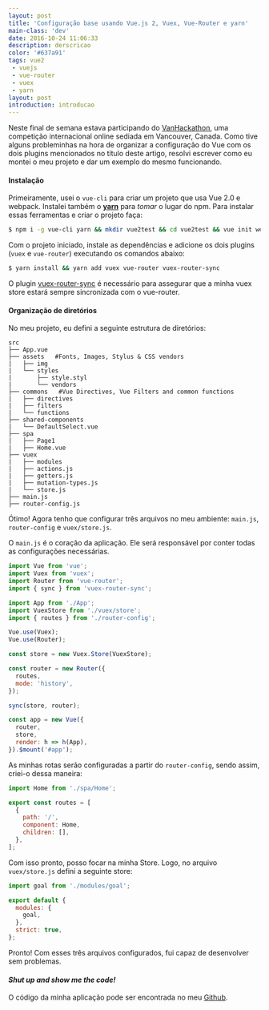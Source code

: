 ```yaml
---
layout: post
title: 'Configuração base usando Vue.js 2, Vuex, Vue-Router e yarn'
main-class: 'dev'
date: 2016-10-24 11:06:33 
description: derscricao
color: '#637a91'
tags: vue2
 - vuejs
 - vue-router
 - vuex
 - yarn
layout: post
introduction: introducao
---
```


Neste final de semana estava participando do [VanHackathon](https://www.vanhack.com/hackathon), uma competição internacional online sediada em Vancouver, Canada. Como tive alguns probleminhas na hora de organizar a configuração do Vue com os dois plugins mencionados no título deste artigo, resolvi escrever como eu montei o meu projeto e dar um exemplo do mesmo funcionando.

#### Instalação

Primeiramente, usei o `vue-cli` para criar um projeto que usa Vue 2.0 e webpack. Instalei também o **[yarn](https://code.facebook.com/posts/1840075619545360)** para *tomar* o lugar do npm. Para instalar essas ferramentas e criar o projeto faça:

```bash
$ npm i -g vue-cli yarn && mkdir vue2test && cd vue2test && vue init webpack
```

Com o projeto iniciado, instale as dependências e adicione os dois plugins (`vuex` e `vue-router`) executando os comandos abaixo:

```bash
$ yarn install && yarn add vuex vue-router vuex-router-sync
```

O plugin [vuex-router-sync](https://github.com/vuejs/vuex-router-sync) é necessário para assegurar que a minha vuex store estará sempre sincronizada com o vue-router.

#### Organização de diretórios
No meu projeto, eu defini a seguinte estrutura de diretórios:

```
src
├── App.vue
├── assets   #Fonts, Images, Stylus & CSS vendors
|   ├── img
|   └── styles
|       ├── style.styl
|       └── vendors
├── commons   #Vue Directives, Vue Filters and common functions
|   ├── directives
|   ├── filters
|   └── functions
├── shared-components
|   └── DefaultSelect.vue
├── spa
|   ├── Page1
|   ├── Home.vue
├── vuex
|   ├── modules
|   ├── actions.js
|   ├── getters.js
|   ├── mutation-types.js
|   └── store.js
├── main.js
├── router-config.js
```

Ótimo! Agora tenho que configurar três arquivos no meu ambiente: `main.js`, `router-config` e `vuex/store.js`.

O `main.js` é o coração da aplicação. Ele será responsável por conter todas as configurações necessárias.

```javascript
import Vue from 'vue';
import Vuex from 'vuex';
import Router from 'vue-router';
import { sync } from 'vuex-router-sync';

import App from './App';
import VuexStore from './vuex/store';
import { routes } from './router-config';

Vue.use(Vuex);
Vue.use(Router);

const store = new Vuex.Store(VuexStore);

const router = new Router({
  routes,
  mode: 'history',
});

sync(store, router);

const app = new Vue({
  router,
  store,
  render: h => h(App),
}).$mount('#app');
```

As minhas rotas serão configuradas a partir do `router-config`, sendo assim, criei-o dessa maneira:

```javascript
import Home from './spa/Home';

export const routes = [
  {
    path: '/',
    component: Home,
    children: [],
  },
];
```

Com isso pronto, posso focar na minha Store. Logo, no arquivo `vuex/store.js` defini a seguinte store:

```javascript
import goal from './modules/goal';

export default {
  modules: {
    goal,
  },
  strict: true,
};
```

Pronto! Com esses três arquivos configurados, fui capaz de desenvolver sem problemas.

#### *Shut up and show me the code!*

O código da minha aplicação pode ser encontrada no meu [Github](https://github.com/pablohpsilva/Goal).
